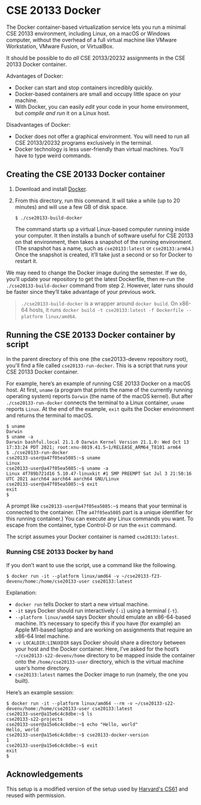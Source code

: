CSE 20133 Docker
=============

The Docker container-based virtualization service lets you run a
minimal CSE 20133 environment, including Linux, on a macOS or Windows
computer, without the overhead of a full virtual machine like VMware
Workstation, VMware Fusion, or VirtualBox.

It should be possible to do *all* CSE 20133/20232 assignments in the CSE 20133 Docker container.

Advantages of Docker:

* Docker can start and stop containers incredibly quickly.
* Docker-based containers are small and occupy little space on your machine.
* With Docker, you can easily *edit* your code in your home environment, but
  *compile and run* it on a Linux host.

Disadvantages of Docker:

* Docker does not offer a graphical environment. You will need to run all CSE 20133/20232 programs exclusively in the terminal.
* Docker technology is less user-friendly than virtual machines. You’ll have to type weird commands.

## Creating the CSE 20133 Docker container

1.  Download and install [Docker][].

2.  From this directory, run this command. It will take a while (up to 20
    minutes) and will use a few GB of disk space.

    ```shellsession
    $ ./cse20133-build-docker
    ```

    The command starts up a virtual Linux-based computer running inside your
    computer. It then installs a bunch of software useful for CSE 20133 on that
    environment, then takes a snapshot of the running environment. (The
    snapshot has a name, such as `cse20133:latest` or `cse20133:arm64`.) Once the
    snapshot is created, it’ll take just a second or so for Docker to restart
    it.

We may need to change the Docker image during the semester. If we do, you’ll
update your repository to get the latest Dockerfile, then re-run the
`./cse20133-build-docker` command from step 2. However, later runs should be
faster since they’ll take advantage of your previous work.

> `./cse20133-build-docker` is a wrapper around `docker build`. On x86-64 hosts, it runs
> `docker build -t cse20133:latest -f Dockerfile --platform linux/amd64`.

## Running the CSE 20133 Docker container by script

In the parent directory of this one (the cse20133-devenv repository root), you'll
find a file called `cse20133-run-docker`. This is a script that runs your CSE 20133
Docker container.

For example, here’s an example of running CSE 20133 Docker on a macOS host. At
first, `uname` (a program that prints the name of the currently running
operating system) reports `Darwin` (the name of the macOS kernel). But after
`./cse20133-run-docker` connects the terminal to a Linux container, `uname`
reports `Linux`. At the end of the example, `exit` quits the Docker
environment and returns the terminal to macOS.

```shellsession
$ uname
Darwin
$ uname -a
Darwin bashful.local 21.1.0 Darwin Kernel Version 21.1.0: Wed Oct 13 17:33:24 PDT 2021; root:xnu-8019.41.5~1/RELEASE_ARM64_T8101 arm64
$ ./cse20133-run-docker
cse20133-user@a47f05ea5085:~$ uname
Linux
cse20133-user@a47f05ea5085:~$ uname -a
Linux 4f789b721d16 5.10.47-linuxkit #1 SMP PREEMPT Sat Jul 3 21:50:16 UTC 2021 aarch64 aarch64 aarch64 GNU/Linux
cse20133-user@a47f05ea5085:~$ exit
exit
$
```

A prompt like `cse20133-user@a47f05ea5085:~$` means that your terminal is
connected to the container. (The `a47f05ea5085` part is a unique identifier for this
running container.) You can execute any Linux commands you want. To escape from the
container, type Control-D or run the `exit` command.

The script assumes your Docker container is named `cse20133:latest`.


### Running CSE 20133 Docker by hand

If you don’t want to use the script, use a command like the following.

```shellsession
$ docker run -it --platform linux/amd64 -v ~/cse20133-f23-devenv/home:/home/cse20133-user cse20133:latest
```

Explanation:

* `docker run` tells Docker to start a new virtual machine.
* `-it` says Docker should run interactively (`-i`) using a terminal (`-t`).
* `--platform linux/amd64` says Docker should emulate an x86-64-based machine.
  It’s necessary to specify this if you have (for example) an Apple M1-based
  laptop and are working on assignments that require an x86-64 Intel machine.
* `-v LOCALDIR:LINUXDIR` says Docker should share a directory between your
  host and the Docker container. Here, I’ve asked for the host’s
  `~/cse20133-s22-devenv/home` directory to be mapped inside the container
  onto the `/home/cse20133-user` directory, which is the virtual machine
  user’s home directory.
* `cse20133:latest` names the Docker image to run (namely, the one you built).

Here’s an example session:

```shellsession
$ docker run -it --platform linux/amd64 --rm -v ~/cse20133-s22-devenv/home:/home/cse20133-user cse20133:latest
cse20133-user@a15e6c4c8dbe:~$ ls
cse20133-s22-projects
cse20133-user@a15e6c4c8dbe:~$ echo "Hello, world"
Hello, world
cse20133-user@a15e6c4c8dbe:~$ cse20133-docker-version
1
cse20133-user@a15e6c4c8dbe:~$ exit
exit
$
```

[Docker]: https://docker.com/

## Acknowledgements

This setup is a modified version of the setup used by
[Harvard's CS61](https://cs61.seas.harvard.edu/site/2021/) and reused
with permission.